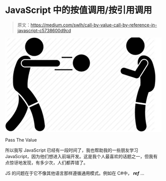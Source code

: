 # JavaScript 中的按值调用/按引用调用

> 原文：<https://medium.com/swlh/call-by-value-call-by-reference-in-javascript-c5738600d9cd>

![](img/8ac51b4d379949450e572d7c60600e7b.png)

Pass The Value

所以我写 JavaScript 已经有一段时间了，我也帮助我的一些朋友学习 JavaScript，因为他们想进入前端开发。这是我个人最喜欢的话题之一，但我有点惊讶地发现，有多少次，人们都弄错了。

JS 的问题在于它不像其他语言那样遵循通用模式。例如在 C#中， ***ref*** …